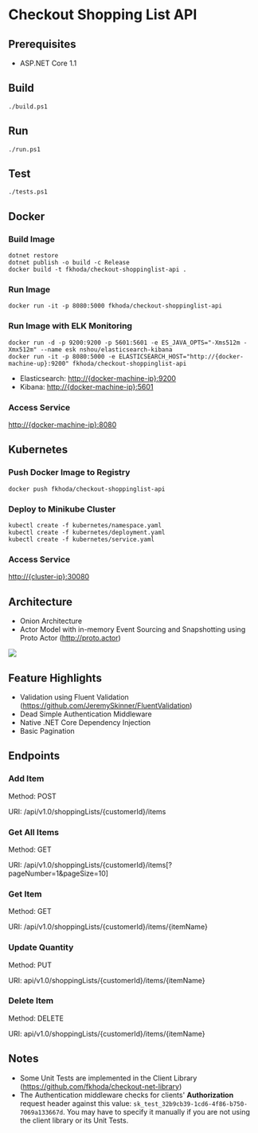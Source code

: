 # Checkout Shopping List API


## Prerequisites

- ASP.NET Core 1.1

## Build

```
./build.ps1
```

## Run

```
./run.ps1
```

## Test

```
./tests.ps1
```

## Docker

### Build Image

```
dotnet restore
dotnet publish -o build -c Release
docker build -t fkhoda/checkout-shoppinglist-api .
```

### Run Image

```
docker run -it -p 8080:5000 fkhoda/checkout-shoppinglist-api
```

### Run Image with ELK Monitoring

```
docker run -d -p 9200:9200 -p 5601:5601 -e ES_JAVA_OPTS="-Xms512m -Xmx512m" --name esk nshou/elasticsearch-kibana
docker run -it -p 8080:5000 -e ELASTICSEARCH_HOST="http://{docker-machine-up}:9200" fkhoda/checkout-shoppinglist-api
```

- Elasticsearch: <http://{docker-machine-ip}:9200>
- Kibana: <http://{docker-machine-ip}:5601>

### Access Service

<http://{docker-machine-ip}:8080>


## Kubernetes

### Push Docker Image to Registry

```
docker push fkhoda/checkout-shoppinglist-api
```

### Deploy to Minikube Cluster

```
kubectl create -f kubernetes/namespace.yaml
kubectl create -f kubernetes/deployment.yaml
kubectl create -f kubernetes/service.yaml
```

### Access Service

<http://{cluster-ip}:30080>


## Architecture
- Onion Architecture
- Actor Model with in-memory Event Sourcing and Snapshotting using Proto Actor (<http://proto.actor>)

![](https://raw.githubusercontent.com/fkhoda/checkout-shoppinglist-api/master/docs/actor-model.png)

## Feature Highlights
- Validation using Fluent Validation (<https://github.com/JeremySkinner/FluentValidation>)
- Dead Simple Authentication Middleware
- Native .NET Core Dependency Injection
- Basic Pagination

## Endpoints

### Add Item

Method: POST

URI: /api/v1.0/shoppingLists/{customerId}/items

### Get All Items

Method: GET

URI: /api/v1.0/shoppingLists/{customerId}/items[?pageNumber=1&pageSize=10]

### Get Item

Method: GET

URI: /api/v1.0/shoppingLists/{customerId}/items/{itemName}

### Update Quantity

Method: PUT

URI: api/v1.0/shoppingLists/{customerId}/items/{itemName}

### Delete Item

Method: DELETE

URI: api/v1.0/shoppingLists/{customerId}/items/{itemName}


## Notes

- Some Unit Tests are implemented in the Client Library (<https://github.com/fkhoda/checkout-net-library>)
- The Authentication middleware checks for clients' **Authorization** request header against this value: `sk_test_32b9cb39-1cd6-4f86-b750-7069a133667d`. You may have to specify it manually if you are not using the client library or its Unit Tests.